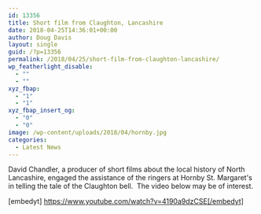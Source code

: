 ```yaml
---
id: 13356
title: Short film from Claughton, Lancashire
date: 2018-04-25T14:36:01+00:00
author: Doug Davis
layout: single
guid: /?p=13356
permalink: /2018/04/25/short-film-from-claughton-lancashire/
wp_featherlight_disable:
  - ""
  - ""
xyz_fbap:
  - "1"
  - "1"
xyz_fbap_insert_og:
  - "0"
  - "0"
image: /wp-content/uploads/2018/04/hornby.jpg
categories:
  - Latest News
---
```

David Chandler, a producer of short films about the local history of North Lancashire, engaged the assistance of the ringers at Hornby St. Margaret&apos;s in telling the tale of the Claughton bell.  The video below may be of interest.

[embedyt] https://www.youtube.com/watch?v=4190a9dzCSE[/embedyt]
